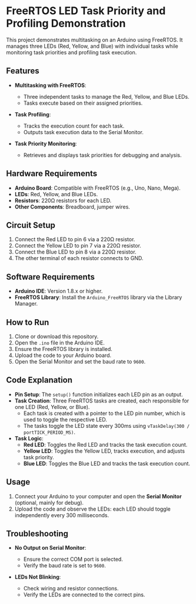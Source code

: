# FreeRTOS LED Task Priority and Profiling Demonstration

This project demonstrates multitasking on an Arduino using FreeRTOS. It manages three LEDs (Red, Yellow, and Blue) with individual tasks while monitoring task priorities and profiling task execution.

## Features

- **Multitasking with FreeRTOS**:
  - Three independent tasks to manage the Red, Yellow, and Blue LEDs.
  - Tasks execute based on their assigned priorities.
  
- **Task Profiling**:
  - Tracks the execution count for each task.
  - Outputs task execution data to the Serial Monitor.
  
- **Task Priority Monitoring**:
  - Retrieves and displays task priorities for debugging and analysis.

## Hardware Requirements

- **Arduino Board**: Compatible with FreeRTOS (e.g., Uno, Nano, Mega).
- **LEDs**: Red, Yellow, and Blue LEDs.
- **Resistors**: 220Ω resistors for each LED.
- **Other Components**: Breadboard, jumper wires.

## Circuit Setup

1. Connect the Red LED to pin 6 via a 220Ω resistor.
2. Connect the Yellow LED to pin 7 via a 220Ω resistor.
3. Connect the Blue LED to pin 8 via a 220Ω resistor.
4. The other terminal of each resistor connects to GND.

## Software Requirements

- **Arduino IDE**: Version 1.8.x or higher.
- **FreeRTOS Library**: Install the `Arduino_FreeRTOS` library via the Library Manager.

## How to Run

1. Clone or download this repository.
2. Open the `.ino` file in the Arduino IDE.
3. Ensure the FreeRTOS library is installed.
4. Upload the code to your Arduino board.
5. Open the Serial Monitor and set the baud rate to `9600`.

## Code Explanation

- **Pin Setup**: The `setup()` function initializes each LED pin as an output.
- **Task Creation**: Three FreeRTOS tasks are created, each responsible for one LED (Red, Yellow, or Blue).
  - Each task is created with a pointer to the LED pin number, which is used to toggle the respective LED.
  - The tasks toggle the LED state every 300ms using `vTaskDelay(300 / portTICK_PERIOD_MS)`.
- **Task Logic**: 
  - **Red LED**: Toggles the Red LED and tracks the task execution count.
  - **Yellow LED**: Toggles the Yellow LED, tracks execution, and adjusts task priority.
  - **Blue LED**: Toggles the Blue LED and tracks the task execution count.

## Usage

1. Connect your Arduino to your computer and open the **Serial Monitor** (optional, mainly for debug).
2. Upload the code and observe the LEDs: each LED should toggle independently every 300 milliseconds.

## Troubleshooting

- **No Output on Serial Monitor**:
  - Ensure the correct COM port is selected.
  - Verify the baud rate is set to `9600`.
  
- **LEDs Not Blinking**:
  - Check wiring and resistor connections.
  - Verify the LEDs are connected to the correct pins.


